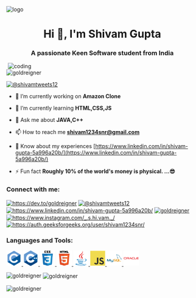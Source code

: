 ![logo](https://github.com/GoldReigner/GoldReigner/blob/main/template.png)
<h1 align="center">Hi 👋, I'm Shivam Gupta</h1>
<h3 align="center">A passionate Keen Software student from India</h3>
<img align="right" alt="coding" width="500" src="https://user-images.githubusercontent.com/55389276/140866485-8fb1c876-9a8f-4d6a-98dc-08c4981eaf70.gif">


<p align="left"> <img src="https://komarev.com/ghpvc/?username=goldreigner&label=Profile%20views&color=0e75b6&style=flat" alt="goldreigner" /> </p>

<p align="left"> <a href="https://twitter.com/shivamtweets12" target="blank"><img src="https://img.shields.io/twitter/follow/@shivamtweets12?logo=twitter&style=for-the-badge" alt="@shivamtweets12" /></a> </p>

- 🔭 I’m currently working on **Amazon Clone**

- 🌱 I’m currently learning **HTML,CSS,JS**

- 💬 Ask me about **JAVA,C++**

- 📫 How to reach me **shivam1234snr@gmail.com**

- 📄 Know about my experiences [https://www.linkedin.com/in/shivam-gupta-5a996a20b/](https://www.linkedin.com/in/shivam-gupta-5a996a20b/)

- ⚡ Fun fact **Roughly 10% of the world's money is physical. ...😎**

<h3 align="left">Connect with me:</h3>
<p align="left">
<a href="https://dev.to/https://dev.to/goldreigner" target="blank"><img align="center" src="https://raw.githubusercontent.com/rahuldkjain/github-profile-readme-generator/master/src/images/icons/Social/devto.svg" alt="https://dev.to/goldreigner" height="30" width="40" /></a>
<a href="https://twitter.com/@shivamtweets12" target="blank"><img align="center" src="https://raw.githubusercontent.com/rahuldkjain/github-profile-readme-generator/master/src/images/icons/Social/twitter.svg" alt="@shivamtweets12" height="30" width="40" /></a>
<a href="https://linkedin.com/in/https://www.linkedin.com/in/shivam-gupta-5a996a20b/" target="blank"><img align="center" src="https://raw.githubusercontent.com/rahuldkjain/github-profile-readme-generator/master/src/images/icons/Social/linked-in-alt.svg" alt="https://www.linkedin.com/in/shivam-gupta-5a996a20b/" height="30" width="40" /></a>
<a href="https://codesandbox.com/goldreigner" target="blank"><img align="center" src="https://raw.githubusercontent.com/rahuldkjain/github-profile-readme-generator/master/src/images/icons/Social/codesandbox.svg" alt="goldreigner" height="30" width="40" /></a>
<a href="https://instagram.com/https://www.instagram.com/_.s.hi.vam._/" target="blank"><img align="center" src="https://raw.githubusercontent.com/rahuldkjain/github-profile-readme-generator/master/src/images/icons/Social/instagram.svg" alt="https://www.instagram.com/_.s.hi.vam._/" height="30" width="40" /></a>
<a href="https://auth.geeksforgeeks.org/user/https://auth.geeksforgeeks.org/user/shivam1234snr/" target="blank"><img align="center" src="https://raw.githubusercontent.com/rahuldkjain/github-profile-readme-generator/master/src/images/icons/Social/geeks-for-geeks.svg" alt="https://auth.geeksforgeeks.org/user/shivam1234snr/" height="30" width="40" /></a>
</p>

<h3 align="left">Languages and Tools:</h3>
<p align="left"> <a href="https://www.cprogramming.com/" target="_blank" rel="noreferrer"> <img src="https://raw.githubusercontent.com/devicons/devicon/master/icons/c/c-original.svg" alt="c" width="40" height="40"/> </a> <a href="https://www.w3schools.com/cpp/" target="_blank" rel="noreferrer"> <img src="https://raw.githubusercontent.com/devicons/devicon/master/icons/cplusplus/cplusplus-original.svg" alt="cplusplus" width="40" height="40"/> </a> <a href="https://www.w3schools.com/css/" target="_blank" rel="noreferrer"> <img src="https://raw.githubusercontent.com/devicons/devicon/master/icons/css3/css3-original-wordmark.svg" alt="css3" width="40" height="40"/> </a> <a href="https://www.w3.org/html/" target="_blank" rel="noreferrer"> <img src="https://raw.githubusercontent.com/devicons/devicon/master/icons/html5/html5-original-wordmark.svg" alt="html5" width="40" height="40"/> </a> <a href="https://www.java.com" target="_blank" rel="noreferrer"> <img src="https://raw.githubusercontent.com/devicons/devicon/master/icons/java/java-original.svg" alt="java" width="40" height="40"/> </a> <a href="https://developer.mozilla.org/en-US/docs/Web/JavaScript" target="_blank" rel="noreferrer"> <img src="https://raw.githubusercontent.com/devicons/devicon/master/icons/javascript/javascript-original.svg" alt="javascript" width="40" height="40"/> </a> <a href="https://www.mysql.com/" target="_blank" rel="noreferrer"> <img src="https://raw.githubusercontent.com/devicons/devicon/master/icons/mysql/mysql-original-wordmark.svg" alt="mysql" width="40" height="40"/> </a> <a href="https://www.oracle.com/" target="_blank" rel="noreferrer"> <img src="https://raw.githubusercontent.com/devicons/devicon/master/icons/oracle/oracle-original.svg" alt="oracle" width="40" height="40"/> </a> </p>

<p><img align="left" src="https://github-readme-stats.vercel.app/api/top-langs?username=goldreigner&show_icons=true&locale=en&layout=compact" alt="goldreigner" /></p>

<p>&nbsp;<img align="center" src="https://github-readme-stats.vercel.app/api?username=goldreigner&show_icons=true&locale=en" alt="goldreigner" /></p>

<p><img align="center" src="https://github-readme-streak-stats.herokuapp.com/?user=goldreigner&" alt="goldreigner" /></p>
